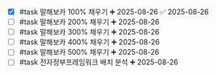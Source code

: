 - [x] #task 말해보카 100% 채우기 ➕ 2025-08-26 ✅ 2025-08-26
- [ ] #task 말해보카 200% 채우기 ➕ 2025-08-26
- [ ] #task 말해보카 300% 채우기 ➕ 2025-08-26
- [ ] #task 말해보카 400% 채우기 ➕ 2025-08-26
- [ ] #task 말해보카 500% 채우기 ➕ 2025-08-26
- [ ] #task 전자정부프레임워크 배치 분석 ➕ 2025-08-26